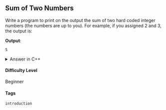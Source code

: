 ## Sum of Two Numbers

Write a program to print on the output the sum of two hard coded integer numbers (the numbers are up to you). For example, if you assigned 2 and 3, the output is:

**Output**:

```console
5
```

<details>
  <summary>Answer in C++</summary>

  ```cpp
    #include <iostream>

    using namespace std;

    int main(){

        int a;
        int b;
        int sum;

        a = 2;
        b = 3;

        sum = a + b;

        cout << sum << endl;
        
    }
  ```

</details>

#### Difficulty Level

Beginner

#### Tags

```introduction```